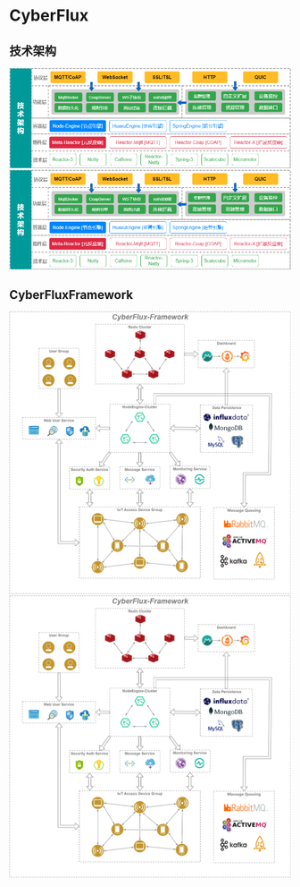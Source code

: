 # CyberFlux

## 技术架构

![1678691356510](Image/README/1678691356510.png)
 <img src="Image/design/framework-2.png" >

## **CyberFluxFramework**

![1678691373337](Image/README/1678691373337.png)
 <img src="Image/design/framework-1.png" >
